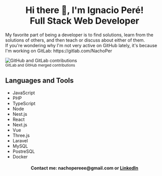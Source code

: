 <div align="center">
  <h1>Hi there 👋, I'm Ignacio Peré! </br>
      Full Stack Web Developer
  </h1>
</div>
 
<p> 
My favorite part of being a developer is to find solutions, learn from the solutions of others, and then teach or discuss about either of them.
<br>
If you're wondering why I'm not very active on GitHub lately, it's because I'm working on GitLab: https://gitlab.com/NachoPer

</p>
<div>
  <img alt="GitHub and GitLab contributions" style="margin-bottom:0px" src='https://github-readme-stats.vercel.app/api?username=NachoPer&count_private=true&theme=onedark'>
  <div>
    <sub>GitLab and GitHub merged contributions</sub>
  </div>
</div>


<h2>Languages and Tools</h2>

- JavaScript
- PHP
- TypeScript
- Node
- Nest.js
- React
- Next.js
- Vue
- Three.js
- Laravel
- MySQL
- PostreSQL
- Docker



<h4 align="center">Contact me: nachopereee@gmail.com or <a href="https://www.linkedin.com/in/ignacio-peré/" target="blank">LinkedIn</a></h4>
